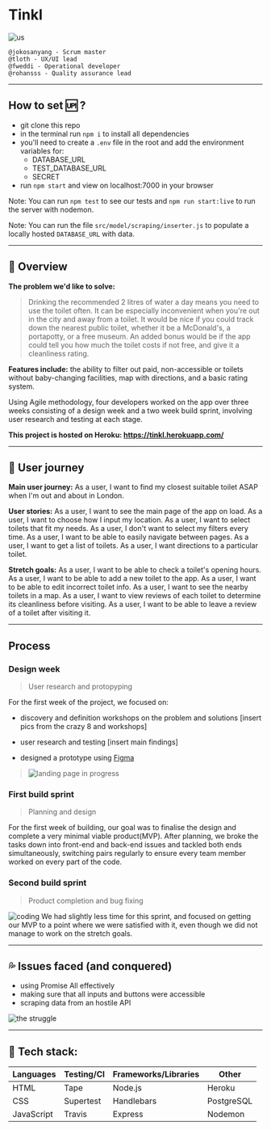 # Tinkl 

![us](https://media.giphy.com/media/eXTue7sCt6ZvG/giphy.gif) 
```Created with love and affection by 
@jokosanyang - Scrum master 
@tloth - UX/UI lead 
@fweddi - Operational developer 
@rohansss - Quality assurance lead
```

---

## How to set :up: ?
- git clone this repo
- in the terminal run `npm i` to install all dependencies 
- you'll need to create a `.env` file in the root and add the environment variables for:
    - DATABASE_URL
    - TEST_DATABASE_URL
    - SECRET
- run `npm start` and view on localhost:7000 in your browser

Note: You can run `npm test` to see our tests and `npm run start:live` to run the server with nodemon.

Note: You can run the file `src/model/scraping/inserter.js` to populate a locally hosted `DATABASE_URL` with data.

---
 
## :bee: Overview
**The problem we'd like to solve:**
> Drinking the recommended 2 litres of water a day means you need to use the toilet often.
> It can be especially inconvenient when you're out in the city and away from a toilet.
> It would be nice if you could track down the nearest public toilet, whether it be a McDonald's, a portapotty, or a free museum.
> An added bonus would be if the app could tell you how much the toilet costs if not free, and give it a cleanliness rating.

**Features include:**
the ability to filter out paid, non-accessible or toilets without baby-changing facilities, map with directions, and a basic rating system.  

Using Agile methodology, four developers worked on the app over three weeks consisting of a design week and a two week build sprint, involving user research and testing at each stage.  

**This project is hosted on Heroku: https://tinkl.herokuapp.com/**

---

## :tractor: User journey 
**Main user journey:**
As a user, I want to find my closest suitable toilet ASAP when I'm out and about in London.

**User stories:**
As a user, I want to see the main page of the app on load.
As a user, I want to choose how I input my location. 
As a user, I want to select toilets that fit my needs. 
As a user, I don't want to select my filters every time. 
As a user, I want to be able to easily navigate between pages. 
As a user, I want to get a list of toilets. 
As a user, I want directions to a particular toilet. 

<!-- ![what are we doing?](https://media.giphy.com/media/40kBbVUHFSEdW/giphy.gif)
 -->
**Stretch goals:**
As a user, I want to be able to check a toilet's opening hours.
As a user, I want to be able to add a new toilet to the app. 
As a user, I want to be able to edit incorrect toilet info.
As a user, I want to see the nearby toilets in a map.
As a user, I want to view reviews of each toilet to determine its cleanliness before visiting.
As a user, I want to be able to leave a review of a toilet after visiting it.

---

## Process

### Design week
> User research and protopyping

For the first week of the project, we focused on:
- discovery and definition workshops on the problem and solutions
[insert pics from the crazy 8 and workshops]

- user research and testing
[insert main findings]

- designed a prototype using [Figma](https://www.figma.com/file/g0zKvTS7JiJsIpoVybjDsPbv/Tinkl?node-id=0%3A1)
> ![landing page in progress](https://media.giphy.com/media/KFn4Ue0hLRgWRjyToJ/giphy.gif)

<!-- ![woo design](https://media.giphy.com/media/hTgmFytUwwHLaMahU1/giphy.gif) -->

### First build sprint 
> Planning and design

For the first week of building, our goal was to finalise the design and complete a very minimal viable product(MVP). After planning, we broke the tasks down into front-end and back-end issues and tackled both ends simultaneously, switching pairs regularly to ensure every team member worked on every part of the code.


### Second build sprint
> Product completion and bug fixing

![coding](https://media.giphy.com/media/LHZyixOnHwDDy/giphy.gif)
We had slightly less time for this sprint, and focused on getting our MVP to a point where we were satisfied with it, even though we did not manage to work on the stretch goals.

---

## :sweat_drops: Issues faced (and conquered)

* using Promise All effectively
* making sure that all inputs and buttons were accessible
* scraping data from an hostile API

![the struggle](https://media.giphy.com/media/B7ppUExX92PjW/giphy.gif)

---

## :wrench: Tech stack:

| Languages | Testing/CI | Frameworks/Libraries | Other |
| -------- | -------- | -------- | -------- |
| HTML     | Tape     | Node.js     | Heroku |
| CSS     | Supertest     |  Handlebars    | PostgreSQL |
| JavaScript     |   Travis   | Express     | Nodemon |
